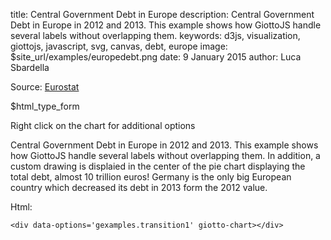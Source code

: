 title: Central Government Debt in Europe
description: Central Government Debt in Europe in 2012 and 2013. This example shows how GiottoJS handle several labels without overlapping them.
keywords: d3js, visualization, giottojs, javascript, svg, canvas, debt, europe
image: $site_url/examples/europedebt.png
date: 9 January 2015
author: Luca Sbardella

<div class="container-fluid">
  <div class="row">
    <div class="col-sm-10">
    <div data-options='gexamples.europedebt' class="center-block" giotto-chart></div>
    <p class="text-right small">Source: <a href="http://ec.europa.eu/eurostat" target="self">Eurostat</a></p>
    </div>
    <div class="col-sm-2 small">
      $html_type_form
      <p>Right click on the chart for additional options</p>
    </div>
  </div>
</div>

Central Government Debt in Europe in 2012 and 2013. This example shows how GiottoJS handle several labels without overlapping them. In addition, a custom drawing is displaied in the center of the pie chart displaying the total debt, almost 10 trillion euros! Germany is the only big European country which decreased its debt in 2013 form the 2012 value.

Html:

    <div data-options='gexamples.transition1' giotto-chart></div>